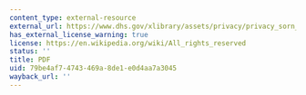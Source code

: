 ```yaml
---
content_type: external-resource
external_url: https://www.dhs.gov/xlibrary/assets/privacy/privacy_sorn_tsa_secureflight.pdf
has_external_license_warning: true
license: https://en.wikipedia.org/wiki/All_rights_reserved
status: ''
title: PDF
uid: 79be4af7-4743-469a-8de1-e0d4aa7a3045
wayback_url: ''
---
```


